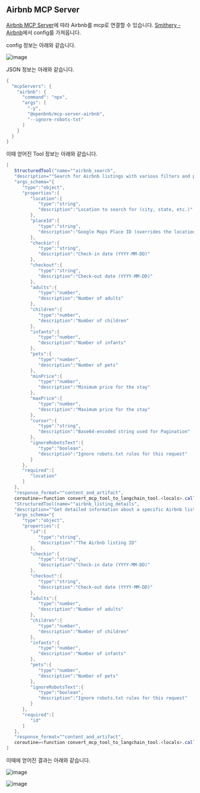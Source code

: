 ## Airbnb MCP Server

[Airbnb MCP Server](https://github.com/openbnb-org/mcp-server-airbnb)에 따라 Airbnb를 mcp로 연결할 수 있습니다. [Smithery - Airbnb](https://smithery.ai/server/@openbnb-org/mcp-server-airbnb)에서 config를 가져옵니다. 

config 정보는 아래와 같습니다.

![image](https://github.com/user-attachments/assets/853e1551-e07e-4401-9e8b-052929070c2c)

JSON 정보는 아래와 같습니다. 

```java
{
  "mcpServers": {
    "airbnb": {
      "command": "npx",
      "args": [
        "-y",
        "@openbnb/mcp-server-airbnb",
        "--ignore-robots-txt"
      ]
    }
  }
}
```

이때 얻어진 Tool 정보는 아래와 같습니다.

```java
[
   StructuredTool("name=""airbnb_search",
   "description=""Search for Airbnb listings with various filters and pagination. Provide direct links to the user",
   "args_schema="{
      "type":"object",
      "properties":{
         "location":{
            "type":"string",
            "description":"Location to search for (city, state, etc.)"
         },
         "placeId":{
            "type":"string",
            "description":"Google Maps Place ID (overrides the location parameter)"
         },
         "checkin":{
            "type":"string",
            "description":"Check-in date (YYYY-MM-DD)"
         },
         "checkout":{
            "type":"string",
            "description":"Check-out date (YYYY-MM-DD)"
         },
         "adults":{
            "type":"number",
            "description":"Number of adults"
         },
         "children":{
            "type":"number",
            "description":"Number of children"
         },
         "infants":{
            "type":"number",
            "description":"Number of infants"
         },
         "pets":{
            "type":"number",
            "description":"Number of pets"
         },
         "minPrice":{
            "type":"number",
            "description":"Minimum price for the stay"
         },
         "maxPrice":{
            "type":"number",
            "description":"Maximum price for the stay"
         },
         "cursor":{
            "type":"string",
            "description":"Base64-encoded string used for Pagination"
         },
         "ignoreRobotsText":{
            "type":"boolean",
            "description":"Ignore robots.txt rules for this request"
         }
      },
      "required":[
         "location"
      ]
   },
   "response_format=""content_and_artifact",
   coroutine=<function convert_mcp_tool_to_langchain_tool.<locals>.call_tool at 0x125bc3f60>),
   "StructuredTool(name=""airbnb_listing_details",
   "description=""Get detailed information about a specific Airbnb listing. Provide direct links to the user",
   "args_schema="{
      "type":"object",
      "properties":{
         "id":{
            "type":"string",
            "description":"The Airbnb listing ID"
         },
         "checkin":{
            "type":"string",
            "description":"Check-in date (YYYY-MM-DD)"
         },
         "checkout":{
            "type":"string",
            "description":"Check-out date (YYYY-MM-DD)"
         },
         "adults":{
            "type":"number",
            "description":"Number of adults"
         },
         "children":{
            "type":"number",
            "description":"Number of children"
         },
         "infants":{
            "type":"number",
            "description":"Number of infants"
         },
         "pets":{
            "type":"number",
            "description":"Number of pets"
         },
         "ignoreRobotsText":{
            "type":"boolean",
            "description":"Ignore robots.txt rules for this request"
         }
      },
      "required":[
         "id"
      ]
   },
   "response_format=""content_and_artifact",
   coroutine=<function convert_mcp_tool_to_langchain_tool.<locals>.call_tool at 0x125b240e0>)
]
```

이때에 얻어진 결과는 아래와 같습니다.

![image](https://github.com/user-attachments/assets/d2b73725-aed5-4b8e-a1b2-868bdb7e64c4)


![image](https://github.com/user-attachments/assets/cde0b053-e699-4b65-8e7c-03eea8f8f9ec)
